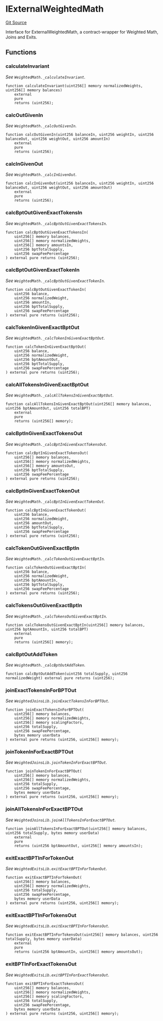 # IExternalWeightedMath
[Git Source](https://github.com/alchemix-finance/alchemix-v2-dao/blob/ede6fa522daa0fff2c20e5420d5e76d74abb70c3/src/interfaces/balancer/IExternalWeightedMath.sol)

Interface for ExternalWeightedMath, a contract-wrapper for Weighted Math, Joins and Exits.


## Functions
### calculateInvariant

*See `WeightedMath._calculateInvariant`.*


```solidity
function calculateInvariant(uint256[] memory normalizedWeights, uint256[] memory balances)
    external
    pure
    returns (uint256);
```

### calcOutGivenIn

*See `WeightedMath._calcOutGivenIn`.*


```solidity
function calcOutGivenIn(uint256 balanceIn, uint256 weightIn, uint256 balanceOut, uint256 weightOut, uint256 amountIn)
    external
    pure
    returns (uint256);
```

### calcInGivenOut

*See `WeightedMath._calcInGivenOut`.*


```solidity
function calcInGivenOut(uint256 balanceIn, uint256 weightIn, uint256 balanceOut, uint256 weightOut, uint256 amountOut)
    external
    pure
    returns (uint256);
```

### calcBptOutGivenExactTokensIn

*See `WeightedMath._calcBptOutGivenExactTokensIn`.*


```solidity
function calcBptOutGivenExactTokensIn(
    uint256[] memory balances,
    uint256[] memory normalizedWeights,
    uint256[] memory amountsIn,
    uint256 bptTotalSupply,
    uint256 swapFeePercentage
) external pure returns (uint256);
```

### calcBptOutGivenExactTokenIn

*See `WeightedMath._calcBptOutGivenExactTokenIn`.*


```solidity
function calcBptOutGivenExactTokenIn(
    uint256 balance,
    uint256 normalizedWeight,
    uint256 amountIn,
    uint256 bptTotalSupply,
    uint256 swapFeePercentage
) external pure returns (uint256);
```

### calcTokenInGivenExactBptOut

*See `WeightedMath._calcTokenInGivenExactBptOut`.*


```solidity
function calcTokenInGivenExactBptOut(
    uint256 balance,
    uint256 normalizedWeight,
    uint256 bptAmountOut,
    uint256 bptTotalSupply,
    uint256 swapFeePercentage
) external pure returns (uint256);
```

### calcAllTokensInGivenExactBptOut

*See `WeightedMath._calcAllTokensInGivenExactBptOut`.*


```solidity
function calcAllTokensInGivenExactBptOut(uint256[] memory balances, uint256 bptAmountOut, uint256 totalBPT)
    external
    pure
    returns (uint256[] memory);
```

### calcBptInGivenExactTokensOut

*See `WeightedMath._calcBptInGivenExactTokensOut`.*


```solidity
function calcBptInGivenExactTokensOut(
    uint256[] memory balances,
    uint256[] memory normalizedWeights,
    uint256[] memory amountsOut,
    uint256 bptTotalSupply,
    uint256 swapFeePercentage
) external pure returns (uint256);
```

### calcBptInGivenExactTokenOut

*See `WeightedMath._calcBptInGivenExactTokenOut`.*


```solidity
function calcBptInGivenExactTokenOut(
    uint256 balance,
    uint256 normalizedWeight,
    uint256 amountOut,
    uint256 bptTotalSupply,
    uint256 swapFeePercentage
) external pure returns (uint256);
```

### calcTokenOutGivenExactBptIn

*See `WeightedMath._calcTokenOutGivenExactBptIn`.*


```solidity
function calcTokenOutGivenExactBptIn(
    uint256 balance,
    uint256 normalizedWeight,
    uint256 bptAmountIn,
    uint256 bptTotalSupply,
    uint256 swapFeePercentage
) external pure returns (uint256);
```

### calcTokensOutGivenExactBptIn

*See `WeightedMath._calcTokensOutGivenExactBptIn`.*


```solidity
function calcTokensOutGivenExactBptIn(uint256[] memory balances, uint256 bptAmountIn, uint256 totalBPT)
    external
    pure
    returns (uint256[] memory);
```

### calcBptOutAddToken

*See `WeightedMath._calcBptOutAddToken`.*


```solidity
function calcBptOutAddToken(uint256 totalSupply, uint256 normalizedWeight) external pure returns (uint256);
```

### joinExactTokensInForBPTOut

*See `WeightedJoinsLib.joinExactTokensInForBPTOut`.*


```solidity
function joinExactTokensInForBPTOut(
    uint256[] memory balances,
    uint256[] memory normalizedWeights,
    uint256[] memory scalingFactors,
    uint256 totalSupply,
    uint256 swapFeePercentage,
    bytes memory userData
) external pure returns (uint256, uint256[] memory);
```

### joinTokenInForExactBPTOut

*See `WeightedJoinsLib.joinTokenInForExactBPTOut`.*


```solidity
function joinTokenInForExactBPTOut(
    uint256[] memory balances,
    uint256[] memory normalizedWeights,
    uint256 totalSupply,
    uint256 swapFeePercentage,
    bytes memory userData
) external pure returns (uint256, uint256[] memory);
```

### joinAllTokensInForExactBPTOut

*See `WeightedJoinsLib.joinAllTokensInForExactBPTOut`.*


```solidity
function joinAllTokensInForExactBPTOut(uint256[] memory balances, uint256 totalSupply, bytes memory userData)
    external
    pure
    returns (uint256 bptAmountOut, uint256[] memory amountsIn);
```

### exitExactBPTInForTokenOut

*See `WeightedExitsLib.exitExactBPTInForTokenOut`.*


```solidity
function exitExactBPTInForTokenOut(
    uint256[] memory balances,
    uint256[] memory normalizedWeights,
    uint256 totalSupply,
    uint256 swapFeePercentage,
    bytes memory userData
) external pure returns (uint256, uint256[] memory);
```

### exitExactBPTInForTokensOut

*See `WeightedExitsLib.exitExactBPTInForTokensOut`.*


```solidity
function exitExactBPTInForTokensOut(uint256[] memory balances, uint256 totalSupply, bytes memory userData)
    external
    pure
    returns (uint256 bptAmountIn, uint256[] memory amountsOut);
```

### exitBPTInForExactTokensOut

*See `WeightedExitsLib.exitBPTInForExactTokensOut`.*


```solidity
function exitBPTInForExactTokensOut(
    uint256[] memory balances,
    uint256[] memory normalizedWeights,
    uint256[] memory scalingFactors,
    uint256 totalSupply,
    uint256 swapFeePercentage,
    bytes memory userData
) external pure returns (uint256, uint256[] memory);
```

